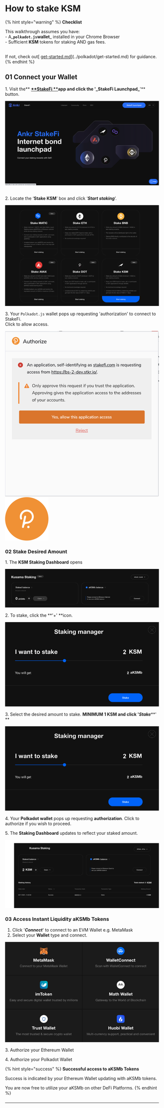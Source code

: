 # How to stake KSM

{% hint style="warning" %}
**Checklist**

This walkthrough assumes you have:\
\- A\_**`polkadot.js`wallet**\_ installed in your Chrome Browser\
\- Sufficient **KSM** tokens for staking AND gas fees.

\
If not, check out\[ [get-started.md](get-started.md "mention")]\(../polkadot/get-started.md) for guidance.
{% endhint %}

## 01 Connect your Wallet

1\. Visit the\*\* [**\*\*StakeFi \*\***](https://stakefi.ankr.com)**app and click the '\_**StakeFi Launchpad**\_**'\*\* button.

![](<../../../../.gitbook/assets/Screenshot 2021-09-28 at 15.46.50.png>)

\
2\. Locate the ‘**Stake KSM**’ box and click ‘_**Start staking**_’.

![](<../../../../.gitbook/assets/Screenshot 2021-11-02 at 13.58.40.png>)

3\. Your `Polkadot.js` wallet pops up requesting 'authorization' to connect to StakeFi.\
Click to allow access.

![](<../../../../.gitbook/assets/Screenshot 2021-09-28 at 15.55.38.png>) ![](../../../../.gitbook/assets/polkadotextension.svg)

### 02 Stake Desired Amount

1\. The **KSM Staking Dashboard** opens

![](<../../../../.gitbook/assets/Screenshot 2021-11-02 at 14.24.31.png>)

2\. To stake, click the \*\*'+' \*\*icon.

![](../../../../.gitbook/assets/Stake-KSM.png)

3\. Select the desired amount to stake. **MINIMUM 1 KSM and click '**_**Stake**_\*\*' \*\*

![](../../../../.gitbook/assets/stake-ksm.png)

4\. Your **Polkadot wallet** pops up requesting **authorization**. Click to authorize if you wish to proceed.

5\. The **Staking Dashboard** updates to reflect your staked amount.

![](<../../../../.gitbook/assets/kusama staked.png>)

### 03 Access Instant Liquidity aKSMb Tokens

1. Click '_**Connect**_' to connect to an EVM Wallet e.g. MetaMask
2. Select your **Wallet** type and connect.

![](<../../../../.gitbook/assets/Screenshot 2021-11-02 at 15.38.14.png>)

3\. Authorize your Ethereum Wallet

4\. Authorize your Polkadot Wallet

{% hint style="success" %}
**Successful access to aKSMb Tokens**

Success is indicated by your Ethereum Wallet updating with aKSMb tokens.

You are now free to utilize your aKSMb on other DeFi Platforms.
{% endhint %}

###

***
